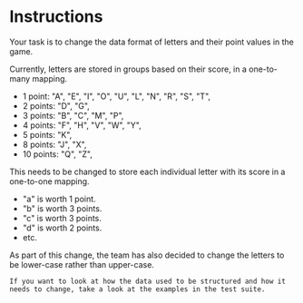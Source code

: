 # Instructions

Your task is to change the data format of letters and their point values in the game.

Currently, letters are stored in groups based on their score, in a one-to-many mapping.

- 1 point: "A", "E", "I", "O", "U", "L", "N", "R", "S", "T",
- 2 points: "D", "G",
- 3 points: "B", "C", "M", "P",
- 4 points: "F", "H", "V", "W", "Y",
- 5 points: "K",
- 8 points: "J", "X",
- 10 points: "Q", "Z",

This needs to be changed to store each individual letter with its score in a one-to-one mapping.

- "a" is worth 1 point.
- "b" is worth 3 points.
- "c" is worth 3 points.
- "d" is worth 2 points.
- etc.

As part of this change, the team has also decided to change the letters to be lower-case rather than upper-case.

~~~~exercism/note
If you want to look at how the data used to be structured and how it needs to change, take a look at the examples in the test suite.
~~~~
